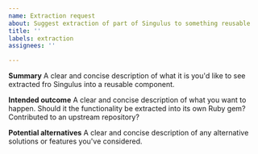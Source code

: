 ```yaml
---
name: Extraction request
about: Suggest extraction of part of Singulus to something reusable
title: ''
labels: extraction
assignees: ''

---
```


**Summary**
A clear and concise description of what it is you'd like to see extracted fro Singulus into a reusable component.

**Intended outcome**
A clear and concise description of what you want to happen. Should it the functionality be extracted into its own Ruby gem? Contributed to an upstream repository?

**Potential alternatives**
A clear and concise description of any alternative solutions or features you've considered.
